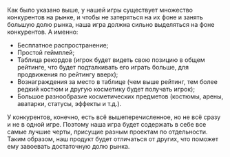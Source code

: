 Как было указано выше, у нашей игры существует множество конкурентов на рынке, 
и чтобы не затеряться на их фоне и занять большую долю рынка, наша игра должна сильно выделяться на фоне конкурентов. 
А именно:

 - Бесплатное распространение;
 - Простой геймплей;
 - Таблица рекордов (игрок будет видеть свою позицию в общем рейтинге, что будет подталкивать его играть больше, для продвижения по рейтингу вверх);
 - Вознаграждения за место в таблице (чем выше рейтинг, тем более редкий костюм и другую косметику будет получать игрок);
 - Большое разнообразие косметических предметов (костюмы, арены, аватарки, статусы, эффекты и т.д.). 
 
У конкурентов, конечно, есть всё вышеперечисленное, но не всё сразу и не в одной игре. 
Поэтому наша игра будет содержать в себе все самые лучшие черты, присущие разным проектам по отдельности. 
Таким образом, наш продукт будет отличаться от других, что поможет ему завоевать достаточную долю рынка.
